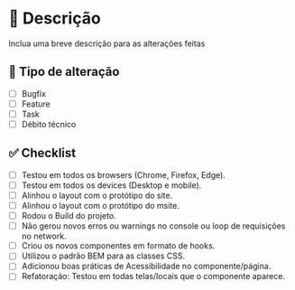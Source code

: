 # 📝 Descrição

Inclua uma breve descrição para as alterações feitas

## 🚀 Tipo de alteração

- [ ] Bugfix
- [ ] Feature
- [ ] Task
- [ ] Débito técnico

## ✅ Checklist

- [ ] Testou em todos os browsers (Chrome, Firefox, Edge).
- [ ] Testou em todos os devices (Desktop e mobile).
- [ ] Alinhou o layout com o protótipo do site.
- [ ] Alinhou o layout com o protótipo do msite.
- [ ] Rodou o Build do projeto.
- [ ] Não gerou novos erros ou warnings no console ou loop de requisições no network.
- [ ] Criou os novos componentes em formato de hooks.
- [ ] Utilizou o padrão BEM para as classes CSS.
- [ ] Adicionou boas práticas de Acessibilidade no componente/página.
- [ ] Refatoração: Testou em todas telas/locais que o componente aparece.
